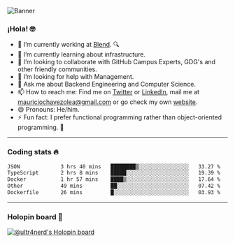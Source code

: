 ![Banner](banner.gif)
### ¡Hola! 🤓

- 🔭 I’m currently working at [Blend](https://blend.com/). 🔍
- 🌱 I’m currently learning about infrastructure.
- 👯 I’m looking to collaborate with GitHub Campus Experts, GDG's and other friendly communities.
- 🤔 I’m looking for help with Management.
- 💬 Ask me about Backend Engineering and Computer Science.
- 📫 How to reach me: Find me on [Twitter](https://twitter.com/ultr4nerd) or [LinkedIn](https://www.linkedin.com/in/ultr4nerd), mail me at [mauriciochavezolea@gmail.com](mailto:mauriciochavezolea@gmail.com) or go check my own [website](https://mauriciochavez.dev).
- 😄 Pronouns: He/him. 
- ⚡ Fun fact: I prefer functional programming rather than object-oriented programming. 🤭
---

### Coding stats 🔥

<!--START_SECTION:waka-->

```txt
JSON             3 hrs 40 mins   ████████▒░░░░░░░░░░░░░░░░   33.27 %
TypeScript       2 hrs 8 mins    █████░░░░░░░░░░░░░░░░░░░░   19.39 %
Docker           1 hr 57 mins    ████▒░░░░░░░░░░░░░░░░░░░░   17.64 %
Other            49 mins         ██░░░░░░░░░░░░░░░░░░░░░░░   07.42 %
Dockerfile       26 mins         █░░░░░░░░░░░░░░░░░░░░░░░░   03.93 %
```

<!--END_SECTION:waka-->

---

### Holopin board 🦖

[![@ultr4nerd's Holopin board](https://holopin.me/ultr4nerd)](https://holopin.io/@ultr4nerd)
